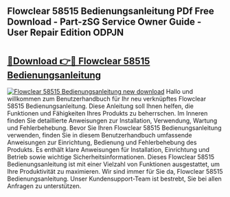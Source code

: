 ## Flowclear 58515 Bedienungsanleitung PDf Free Download - Part-zSG Service Owner Guide - User Repair Edition ODPJN

# <h2><a href="http://df157k.blite.top/?on=Flowclear+58515+Bedienungsanleitung">🔗Download 👉🔴 Flowclear 58515 Bedienungsanleitung</a></h2>

[![Flowclear 58515 Bedienungsanleitung new download](https://i.imgur.com/lujVjoI.png)](http://df157k.blite.top/?on=Flowclear+58515+Bedienungsanleitung)
Hallo und willkommen zum Benutzerhandbuch für Ihr neu verknüpftes Flowclear 58515 Bedienungsanleitung. Diese Anleitung soll Ihnen helfen, die Funktionen und Fähigkeiten Ihres Produkts zu beherrschen. Im Inneren finden Sie detaillierte Anweisungen zur Installation, Verwendung, Wartung und Fehlerbehebung. Bevor Sie Ihren Flowclear 58515 Bedienungsanleitung verwenden, finden Sie in diesem Benutzerhandbuch umfassende Anweisungen zur Einrichtung, Bedienung und Fehlerbehebung des Produkts. Es enthält klare Anweisungen für Installation, Einrichtung und Betrieb sowie wichtige Sicherheitsinformationen. Dieses Flowclear 58515 Bedienungsanleitung ist mit einer Vielzahl von Funktionen ausgestattet, um Ihre Produktivität zu maximieren. Wir sind immer für Sie da, Flowclear 58515 Bedienungsanleitung. Unser Kundensupport-Team ist bestrebt, Sie bei allen Anfragen zu unterstützen.
